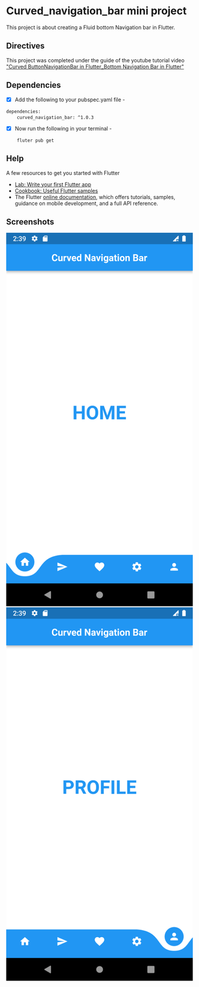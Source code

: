 # Curved_navigation_bar mini project

This project is about creating a Fluid bottom Navigation bar in Flutter. 

## Directives

This project was completed under the guide of the youtube tutorial video ["Curved ButtonNavigationBar in Flutter_Bottom Navigation Bar in Flutter"](https://m.youtube.com/watch?v=Z5efE6xobjg)

## Dependencies
- [x] Add the following to your pubspec.yaml file - 
```
dependencies:
    curved_navigation_bar: ^1.0.3
```
- [x] Now run the following in your terminal - 
```
    fluter pub get
 ```

## Help
A few resources to get you started with Flutter

- [Lab: Write your first Flutter app](https://docs.flutter.dev/get-started/codelab)
- [Cookbook: Useful Flutter samples](https://docs.flutter.dev/cookbook)
- The Flutter [online documentation](https://docs.flutter.dev/), which offers tutorials, samples, guidance on mobile development, and a full API reference.


## Screenshots
![Home Screen](screenshots/Home.png)
![Profile Screen](screenshots/Profile.png)
